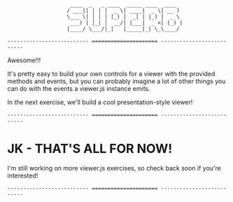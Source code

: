 ```
                    ____  _   _ ____  _____ ____  ____
                   / ___|| | | |  _ \| ____|  _ \| __ )
                   \___ \| | | | |_) |  _| | |_) |  _ \
                    ___) | |_| |  __/| |___|  _ <| |_) |
                   |____/ \___/|_|   |_____|_| \_\____/

-------------------------- ===================== --------------------------
```

Awesome!!!

It's pretty easy to build your own controls for a viewer with the provided methods and events, but you can probably imagine a lot of other things you can do with the events a viewer.js instance emits.

In the next exercise, we'll build a cool presentation-style viewer!

```
-------------------------- ===================== --------------------------
```

# JK - THAT'S ALL FOR NOW!

I'm still working on more viewer.js exercises, so check back soon if you're interested!

```
-------------------------- ===================== --------------------------
```
